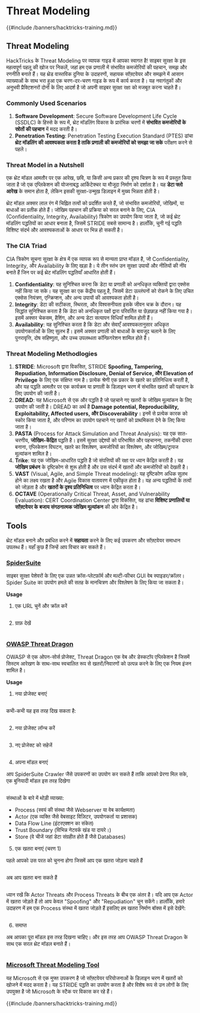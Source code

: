 # Threat Modeling

{{#include /banners/hacktricks-training.md}}

## Threat Modeling

HackTricks के Threat Modeling पर व्यापक गाइड में आपका स्वागत है! साइबर सुरक्षा के इस महत्वपूर्ण पहलू की खोज पर निकलें, जहां हम एक प्रणाली में संभावित कमजोरियों की पहचान, समझ और रणनीति बनाते हैं। यह थ्रेड वास्तविक दुनिया के उदाहरणों, सहायक सॉफ़्टवेयर और समझने में आसान व्याख्याओं के साथ भरा हुआ एक चरण-दर-चरण गाइड के रूप में कार्य करता है। यह नवागंतुकों और अनुभवी प्रैक्टिशनरों दोनों के लिए आदर्श है जो अपनी साइबर सुरक्षा रक्षा को मजबूत करना चाहते हैं।

### Commonly Used Scenarios

1. **Software Development**: Secure Software Development Life Cycle (SSDLC) के हिस्से के रूप में, थ्रेट मॉडलिंग विकास के प्रारंभिक चरणों में **संभावित कमजोरियों के स्रोतों की पहचान** में मदद करती है।
2. **Penetration Testing**: Penetration Testing Execution Standard (PTES) ढांचा **थ्रेट मॉडलिंग की आवश्यकता करता है ताकि प्रणाली की कमजोरियों को समझा जा सके** परीक्षण करने से पहले।

### Threat Model in a Nutshell

एक थ्रेट मॉडल आमतौर पर एक आरेख, छवि, या किसी अन्य प्रकार की दृश्य चित्रण के रूप में प्रस्तुत किया जाता है जो एक एप्लिकेशन की योजनाबद्ध आर्किटेक्चर या मौजूदा निर्माण को दर्शाता है। यह **डेटा फ्लो आरेख** के समान होता है, लेकिन इसकी सुरक्षा-उन्मुख डिज़ाइन में मुख्य भिन्नता होती है।

थ्रेट मॉडल अक्सर लाल रंग में चिह्नित तत्वों को प्रदर्शित करते हैं, जो संभावित कमजोरियों, जोखिमों, या बाधाओं का प्रतीक होते हैं। जोखिम पहचान की प्रक्रिया को सरल बनाने के लिए, CIA (Confidentiality, Integrity, Availability) त्रिकोण का उपयोग किया जाता है, जो कई थ्रेट मॉडलिंग पद्धतियों का आधार बनाता है, जिसमें STRIDE सबसे सामान्य है। हालाँकि, चुनी गई पद्धति विशिष्ट संदर्भ और आवश्यकताओं के आधार पर भिन्न हो सकती है।

### The CIA Triad

CIA त्रिकोण सूचना सुरक्षा के क्षेत्र में एक व्यापक रूप से मान्यता प्राप्त मॉडल है, जो Confidentiality, Integrity, और Availability के लिए खड़ा है। ये तीन स्तंभ उन सुरक्षा उपायों और नीतियों की नींव बनाते हैं जिन पर कई थ्रेट मॉडलिंग पद्धतियाँ आधारित होती हैं।

1. **Confidentiality**: यह सुनिश्चित करना कि डेटा या प्रणाली को अनधिकृत व्यक्तियों द्वारा एक्सेस नहीं किया जा सके। यह सुरक्षा का एक केंद्रीय पहलू है, जिसमें डेटा उल्लंघनों को रोकने के लिए उचित एक्सेस नियंत्रण, एन्क्रिप्शन, और अन्य उपायों की आवश्यकता होती है।
2. **Integrity**: डेटा की सटीकता, स्थिरता, और विश्वसनीयता इसके जीवन चक्र के दौरान। यह सिद्धांत सुनिश्चित करता है कि डेटा को अनधिकृत पक्षों द्वारा परिवर्तित या छेड़छाड़ नहीं किया गया है। इसमें अक्सर चेकसम, हैशिंग, और अन्य डेटा सत्यापन विधियाँ शामिल होती हैं।
3. **Availability**: यह सुनिश्चित करता है कि डेटा और सेवाएँ आवश्यकतानुसार अधिकृत उपयोगकर्ताओं के लिए सुलभ हैं। इसमें अक्सर प्रणाली को बाधाओं के बावजूद चलाने के लिए पुनरावृत्ति, दोष सहिष्णुता, और उच्च उपलब्धता कॉन्फ़िगरेशन शामिल होते हैं।

### Threat Modeling Methodlogies

1. **STRIDE**: Microsoft द्वारा विकसित, STRIDE **Spoofing, Tampering, Repudiation, Information Disclosure, Denial of Service, और Elevation of Privilege** के लिए एक संक्षिप्त नाम है। प्रत्येक श्रेणी एक प्रकार के खतरे का प्रतिनिधित्व करती है, और यह पद्धति आमतौर पर एक कार्यक्रम या प्रणाली के डिज़ाइन चरण में संभावित खतरों की पहचान के लिए उपयोग की जाती है।
2. **DREAD**: यह Microsoft से एक और पद्धति है जो पहचाने गए खतरों के जोखिम मूल्यांकन के लिए उपयोग की जाती है। DREAD का अर्थ है **Damage potential, Reproducibility, Exploitability, Affected users, और Discoverability**। इनमें से प्रत्येक कारक को स्कोर किया जाता है, और परिणाम का उपयोग पहचाने गए खतरों को प्राथमिकता देने के लिए किया जाता है।
3. **PASTA** (Process for Attack Simulation and Threat Analysis): यह एक सात-चरणीय, **जोखिम-केंद्रित** पद्धति है। इसमें सुरक्षा उद्देश्यों को परिभाषित और पहचानना, तकनीकी दायरा बनाना, एप्लिकेशन विघटन, खतरे का विश्लेषण, कमजोरियों का विश्लेषण, और जोखिम/ट्रायज मूल्यांकन शामिल है।
4. **Trike**: यह एक जोखिम-आधारित पद्धति है जो संपत्तियों की रक्षा पर ध्यान केंद्रित करती है। यह **जोखिम प्रबंधन** के दृष्टिकोण से शुरू होती है और उस संदर्भ में खतरों और कमजोरियों को देखती है।
5. **VAST** (Visual, Agile, and Simple Threat modeling): यह दृष्टिकोण अधिक सुलभ होने का लक्ष्य रखता है और Agile विकास वातावरण में एकीकृत होता है। यह अन्य पद्धतियों के तत्वों को जोड़ता है और **खतरों के दृश्य प्रतिनिधित्व** पर ध्यान केंद्रित करता है।
6. **OCTAVE** (Operationally Critical Threat, Asset, and Vulnerability Evaluation): CERT Coordination Center द्वारा विकसित, यह ढांचा **विशिष्ट प्रणालियों या सॉफ़्टवेयर के बजाय संगठनात्मक जोखिम मूल्यांकन** की ओर केंद्रित है।

## Tools

थ्रेट मॉडल बनाने और प्रबंधित करने में **सहायता** करने के लिए कई उपकरण और सॉफ़्टवेयर समाधान उपलब्ध हैं। यहाँ कुछ हैं जिन्हें आप विचार कर सकते हैं।

### [SpiderSuite](https://github.com/3nock/SpiderSuite)

साइबर सुरक्षा पेशेवरों के लिए एक उन्नत क्रॉस-प्लेटफ़ॉर्म और मल्टी-फीचर GUI वेब स्पाइडर/क्रॉलर। Spider Suite का उपयोग हमले की सतह के मानचित्रण और विश्लेषण के लिए किया जा सकता है।

**Usage**

1. एक URL चुनें और क्रॉल करें

<figure><img src="../images/threatmodel_spidersuite_1.png" alt=""><figcaption></figcaption></figure>

2. ग्राफ़ देखें

<figure><img src="../images/threatmodel_spidersuite_2.png" alt=""><figcaption></figcaption></figure>

### [OWASP Threat Dragon](https://github.com/OWASP/threat-dragon/releases)

OWASP से एक ओपन-सोर्स प्रोजेक्ट, Threat Dragon एक वेब और डेस्कटॉप एप्लिकेशन है जिसमें सिस्टम आरेखण के साथ-साथ स्वचालित रूप से खतरों/निवारणों को उत्पन्न करने के लिए एक नियम इंजन शामिल है।

**Usage**

1. नया प्रोजेक्ट बनाएं

<figure><img src="../images/create_new_project_1.jpg" alt=""><figcaption></figcaption></figure>

कभी-कभी यह इस तरह दिख सकता है:

<figure><img src="../images/1_threatmodel_create_project.jpg" alt=""><figcaption></figcaption></figure>

2. नया प्रोजेक्ट लॉन्च करें

<figure><img src="../images/launch_new_project_2.jpg" alt=""><figcaption></figcaption></figure>

3. नए प्रोजेक्ट को सहेजें

<figure><img src="../images/save_new_project.jpg" alt=""><figcaption></figcaption></figure>

4. अपना मॉडल बनाएं

आप SpiderSuite Crawler जैसे उपकरणों का उपयोग कर सकते हैं ताकि आपको प्रेरणा मिल सके, एक बुनियादी मॉडल इस तरह दिखेगा

<figure><img src="../images/0_basic_threat_model.jpg" alt=""><figcaption></figcaption></figure>

संस्थाओं के बारे में थोड़ी व्याख्या:

- Process (स्वयं की संस्था जैसे Webserver या वेब कार्यक्षमता)
- Actor (एक व्यक्ति जैसे वेबसाइट विज़िटर, उपयोगकर्ता या प्रशासक)
- Data Flow Line (इंटरएक्शन का संकेत)
- Trust Boundary (विभिन्न नेटवर्क खंड या दायरे।)
- Store (वे चीजें जहां डेटा संग्रहीत होते हैं जैसे Databases)

5. एक खतरा बनाएं (चरण 1)

पहले आपको उस परत को चुनना होगा जिसमें आप एक खतरा जोड़ना चाहते हैं

<figure><img src="../images/3_threatmodel_chose-threat-layer.jpg" alt=""><figcaption></figcaption></figure>

अब आप खतरा बना सकते हैं

<figure><img src="../images/4_threatmodel_create-threat.jpg" alt=""><figcaption></figcaption></figure>

ध्यान रखें कि Actor Threats और Process Threats के बीच एक अंतर है। यदि आप एक Actor में खतरा जोड़ते हैं तो आप केवल "Spoofing" और "Repudiation" चुन सकेंगे। हालाँकि, हमारे उदाहरण में हम एक Process संस्था में खतरा जोड़ते हैं इसलिए हम खतरा निर्माण बॉक्स में इसे देखेंगे:

<figure><img src="../images/2_threatmodel_type-option.jpg" alt=""><figcaption></figcaption></figure>

6. समाप्त

अब आपका पूरा मॉडल इस तरह दिखना चाहिए। और इस तरह आप OWASP Threat Dragon के साथ एक सरल थ्रेट मॉडल बनाते हैं।

<figure><img src="../images/threat_model_finished.jpg" alt=""><figcaption></figcaption></figure>

### [Microsoft Threat Modeling Tool](https://aka.ms/threatmodelingtool)

यह Microsoft से एक मुफ्त उपकरण है जो सॉफ़्टवेयर परियोजनाओं के डिज़ाइन चरण में खतरों को खोजने में मदद करता है। यह STRIDE पद्धति का उपयोग करता है और विशेष रूप से उन लोगों के लिए उपयुक्त है जो Microsoft के स्टैक पर विकास कर रहे हैं।

{{#include /banners/hacktricks-training.md}}

